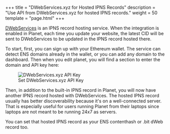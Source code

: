 +++
title = "DWebServices.xyz for Hosted IPNS Records"
description = "Use API from DWebServices.xyz for hosted IPNS records."
weight = 50
template = "page.html"
+++

<a href="https://dwebservices.xyz/" target="_blank">DWebServices</a> is an IPNS record hosting service. When the integration is enabled in Planet, each time you update your website, the latest CID will be sent to DWebServices to be updated in the IPNS record hosted there.

To start, first, you can sign up with your Ethereum wallet. The service can detect ENS domains already in the wallet, or you can add any domain to the dashboard. Then when you edit planet, you will find a section to enter the domain and API key here:

<figure>
  <img src="../../assets/screenshots/dwebservices-api-key.png" alt="DWebServices.xyz API Key" class="screenshot" />
  <figcaption>Set DWebServices.xyz API Key</figcaption>
</figure>

Then, in addition to the built-in IPNS record in Planet, you will now have another IPNS record hosted with DWebServices. The hosted IPNS record usually has better discoverability because it's on a well-connected server. That is especially useful for users running Planet from their laptops since laptops are not meant to be running 24x7 as servers.

You can set that hosted IPNS record as your ENS contenthash or .bit dWeb record too.